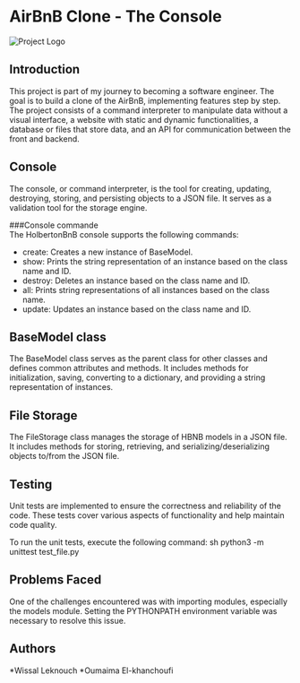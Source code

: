 # AirBnB Clone - The Console
![Project Logo](https://s3.amazonaws.com/alx-intranet.hbtn.io/uploads/medias/2018/6/65f4a1dd9c51265f49d0.png?X-Amz-Algorithm=AWS4-HMAC-SHA256&X-Amz-Credential=AKIARDDGGGOUSBVO6H7D%2F20240210%2Fus-east-1%2Fs3%2Faws4_request&X-Amz-Date=20240210T000431Z&X-Amz-Expires=86400&X-Amz-SignedHeaders=host&X-Amz-Signature=ff4595f0326ac16d4b94ff6a7833dad8f7b6e498b41e639b94ccb61bfbd13920)


## Introduction
This project is part of my journey to becoming a software engineer. The goal is to build a clone of the AirBnB, implementing features step by step. The project consists of a command interpreter to manipulate data without a visual interface, a website with static and dynamic functionalities, a database or files that store data, and an API for communication between the front and backend.

## Console
The console, or command interpreter, is the tool for creating, updating, destroying, storing, and persisting objects to a JSON file. It serves as a validation tool for the storage engine.

###Console commande   
The HolbertonBnB console supports the following commands:
- create: Creates a new instance of BaseModel.
- show: Prints the string representation of an instance based on the class name and ID.
- destroy: Deletes an instance based on the class name and ID.
- all: Prints string representations of all instances based on the class name.
- update: Updates an instance based on the class name and ID.

## BaseModel class
The BaseModel class serves as the parent class for other classes and defines common attributes and methods. It includes methods for initialization, saving, converting to a dictionary, and providing a string representation of instances.

## File Storage
The FileStorage class manages the storage of HBNB models in a JSON file. It includes methods for storing, retrieving, and serializing/deserializing objects to/from the JSON file.

## Testing 
Unit tests are implemented to ensure the correctness and reliability of the code. These tests cover various aspects of functionality and help maintain code quality.

To run the unit tests, execute the following command:
sh
python3 -m unittest test_file.py


## Problems Faced
One of the challenges encountered was with importing modules, especially the models module. Setting the PYTHONPATH environment variable was necessary to resolve this issue.


## Authors

*Wissal Leknouch
*Oumaima El-khanchoufi
